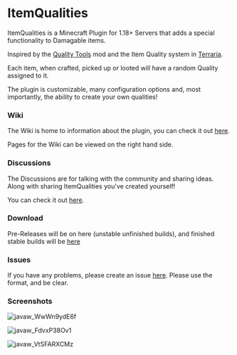 # ItemQualities

ItemQualities is a Minecraft Plugin for 1.18+ Servers that adds a special functionality to Damagable items.

Inspired by the [Quality Tools](https://www.curseforge.com/minecraft/mc-mods/quality-tools) mod and the Item Quality
system in [Terraria](https://store.steampowered.com/app/105600/Terraria/).

Each item, when crafted, picked up or looted will have a random Quality assigned to it.

The plugin is customizable, many configuration options and, most importantly, the ability to create your own qualities!

### Wiki

The Wiki is home to information about the plugin, you can check it
out [here](https://github.com/Steel-Dev/ItemQualities/wiki).

Pages for the Wiki can be viewed on the right hand side.

### Discussions

The Discussions are for talking with the community and sharing ideas. Along with sharing ItemQualities you've created
yourself!

You can check it out [here](https://github.com/Steel-Dev/ItemQualities/discussions).

### Download

Pre-Releases will be on here (unstable unfinished builds), and finished stable builds will be [here](https://www.spigotmc.org/resources/item-qualities.102350/)

### Issues

If you have any problems, please create an issue [here](https://github.com/Steel-Dev/ItemQualities/issues). Please use
the format, and be clear.

### Screenshots

![javaw_WwWn9ydE6f](https://user-images.githubusercontent.com/12509016/174690417-1ca9ef5b-dd1d-4701-93d4-29f3b25ec05b.png)

![javaw_FdvxP38Ov1](https://user-images.githubusercontent.com/12509016/174690424-ff19c0ab-4822-4d40-916d-31d2d71758d4.png)

![javaw_VtSFARXCMz](https://user-images.githubusercontent.com/12509016/174690426-695f7702-1c33-48ff-b988-ab91390c4680.png)
